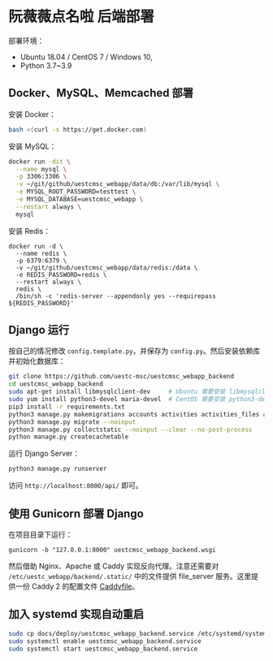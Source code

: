 # 阮薇薇点名啦 后端部署

部署环境：

* Ubuntu 18.04 / CentOS 7 / Windows 10, 
* Python 3.7~3.9

## Docker、MySQL、Memcached 部署

安装 Docker：

```sh
bash <(curl -s https://get.docker.com)
```

安装 MySQL：

```sh
docker run -dit \
  --name mysql \
  -p 3306:3306 \
  -v ~/git/github/uestcmsc_webapp/data/db:/var/lib/mysql \
  -e MYSQL_ROOT_PASSWORD=testtest \
  -e MYSQL_DATABASE=uestcmsc_webapp \
  --restart always \
  mysql
```

安装 Redis：

```shell
docker run -d \
  --name redis \
  -p 6379:6379 \
  -v ~/git/github/uestcmsc_webapp/data/redis:/data \
  -e REDIS_PASSWORD=redis \
  --restart always \
  redis \
  /bin/sh -c 'redis-server --appendonly yes --requirepass ${REDIS_PASSWORD}'
```

## Django 运行

按自己的情况修改 `config.template.py`，并保存为 `config.py`。然后安装依赖库并初始化数据库：

```sh
git clone https://github.com/uestc-msc/uestcmsc_webapp_backend
cd uestcmsc_webapp_backend
sudo apt-get install libmysqlclient-dev     # Ubuntu 需要安装 libmysqlclient-dev
sudo yum install python3-devel maria-devel  # CentOS 需要安装 python3-devel maria-devel
pip3 install -r requirements.txt
python3 manage.py makemigrations accounts activities activities_files activities_photos activities_links activities_comments activities_tags cloud users --noinput
python3 manage.py migrate --noinput
python3 manage.py collectstatic --noinput --clear --no-post-process
python manage.py createcachetable
```

运行 Django Server：

```sh
python3 manage.py runserver
```

访问 `http://localhost:8000/api/` 即可。

## 使用 Gunicorn 部署 Django

在项目目录下运行：

```
gunicorn -b "127.0.0.1:8000" uestcmsc_webapp_backend.wsgi
```

然后借助 Nginx、Apache 或 Caddy 实现反向代理。注意还需要对 `/etc/uestc_webapp/backend/.static/` 中的文件提供 file_server 服务。这里提供一份 Caddy 2 的配置文件 [Caddyfile](Caddyfile)。

## 加入 systemd 实现自动重启

```sh
sudo cp docs/deploy/uestcmsc_webapp_backend.service /etc/systemd/system
sudo systemctl enable uestcmsc_webapp_backend.service
sudo systemctl start uestcmsc_webapp_backend.service
```
